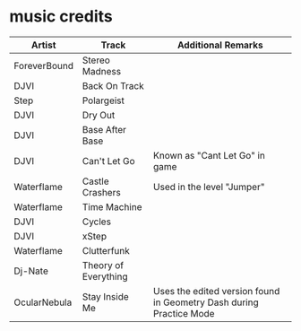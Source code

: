 # music credits
|Artist|Track|Additional Remarks|
|---|---|---|
|ForeverBound|Stereo Madness	||
|DJVI|Back On Track||
|Step|Polargeist||
|DJVI|Dry Out||
|DJVI|Base After Base||
|DJVI|Can't Let Go|	Known as "Cant Let Go" in game|
|Waterflame|Castle Crashers|Used in the level "Jumper"|
|Waterflame|Time Machine||
|DJVI|Cycles||
|DJVI|xStep||
|Waterflame|Clutterfunk||
|Dj-Nate|	Theory of Everything||
|OcularNebula|Stay Inside Me|Uses the edited version found in Geometry Dash during Practice Mode|